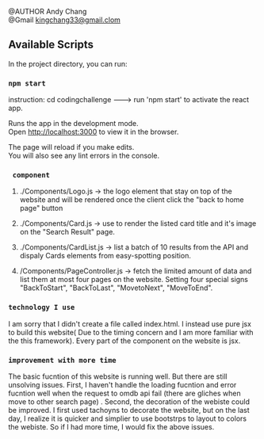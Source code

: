 @AUTHOR Andy Chang<br/>
@Gmail kingchang33@gmail.clom

## Available Scripts

In the project directory, you can run:

### `npm start`
instruction:
cd codingchallenge ---> run 'npm start' to activate the react app.

Runs the app in the development mode.<br />
Open [http://localhost:3000](http://localhost:3000) to view it in the browser.

The page will reload if you make edits.<br />
You will also see any lint errors in the console.

### ` component`
1. ./Components/Logo.js -> the logo element that stay on top of the website and will be rendered once the client click the "back to home page" button

2. ./Components/Card.js -> use to render the listed card title and it's image on the "Search Result" page.

3. ./Components/CardList.js -> list a batch of 10 results from the API and dispaly Cards elements from easy-spotting position.

4. /Components/PageController.js -> fetch the limited amount of data and list them at most four pages on the website. Setting four special signs "BackToStart", "BackToLast", "MovetoNext", "MoveToEnd".


### `technology I use`
I am sorry that I didn't create a file called index.html. I instead use pure jsx to build this website( Due to the timing concern and I am more familiar with the this framework). Every part of the component on the website is jsx.

### `improvement with more time`
The basic fucntion of this website is running well. But there are still unsolving issues. First, I haven't handle the loading fucntion and error fucntion well when the request to omdb api fail (there are gliches when move to other search page) . Second, the decoration of the webiste could be improved. I first used tachoyns to decorate the website, but on the last day, I realize it is quicker and simplier to use bootstrps to layout to colors the webiste. So if I had more time, I would fix the above issues.

